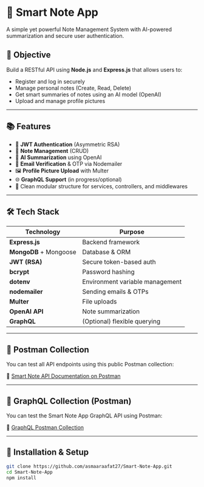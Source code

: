 # 📝 Smart Note App

A simple yet powerful Note Management System with AI-powered summarization and secure user authentication.

## 🚀 Objective

Build a RESTful API using **Node.js** and **Express.js** that allows users to:
- Register and log in securely
- Manage personal notes (Create, Read, Delete)
- Get smart summaries of notes using an AI model (OpenAI)
- Upload and manage profile pictures

---

## 📚 Features

- 🔐 **JWT Authentication** (Asymmetric RSA)
- 📓 **Note Management** (CRUD)
- 🧠 **AI Summarization** using OpenAI
- 📨 **Email Verification** & OTP via Nodemailer
- 🖼️ **Profile Picture Upload** with Multer
- 🌐 **GraphQL Support** (in progress/optional)
- 🧪 Clean modular structure for services, controllers, and middlewares

---

## 🛠️ Tech Stack

| Technology     | Purpose                         |
|----------------|----------------------------------|
| **Express.js** | Backend framework                |
| **MongoDB** + Mongoose | Database & ORM           |
| **JWT (RSA)**  | Secure token-based auth         |
| **bcrypt**     | Password hashing                |
| **dotenv**     | Environment variable management |
| **nodemailer** | Sending emails & OTPs           |
| **Multer**     | File uploads                    |
| **OpenAI API** | Note summarization              |
| **GraphQL**    | (Optional) flexible querying    |

---

## 🧪 Postman Collection

You can test all API endpoints using this public Postman collection:

🔗 [Smart Note API Documentation on Postman](https://documenter.getpostman.com/view/39725396/2sB3B7MtHe)

---

## 🔗 GraphQL Collection (Postman)

You can test the Smart Note App GraphQL API using Postman:

🧠 [GraphQL Postman Collection]()

---

## 🧾 Installation & Setup

```bash
git clone https://github.com/asmaaraafat27/Smart-Note-App.git
cd Smart-Note-App
npm install
